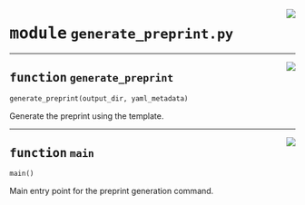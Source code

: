 <!-- markdownlint-disable -->

<a href="https://github.com/henriqueslab/rxiv-maker/blob/main/src/py/commands/generate_preprint.py#L0"><img align="right" style="float:right;" src="https://img.shields.io/badge/-source-cccccc?style=flat-square"></a>

# <kbd>module</kbd> `generate_preprint.py`





---

<a href="https://github.com/henriqueslab/rxiv-maker/blob/main/src/py/commands/generate_preprint.py#L37"><img align="right" style="float:right;" src="https://img.shields.io/badge/-source-cccccc?style=flat-square"></a>

## <kbd>function</kbd> `generate_preprint`

```python
generate_preprint(output_dir, yaml_metadata)
```

Generate the preprint using the template. 


---

<a href="https://github.com/henriqueslab/rxiv-maker/blob/main/src/py/commands/generate_preprint.py#L60"><img align="right" style="float:right;" src="https://img.shields.io/badge/-source-cccccc?style=flat-square"></a>

## <kbd>function</kbd> `main`

```python
main()
```

Main entry point for the preprint generation command. 


